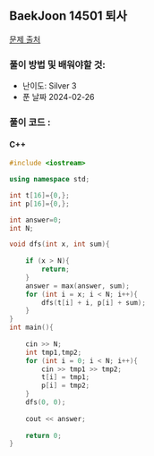## BaekJoon 14501 퇴사

[문제 출처](https://www.acmicpc.net/problem/14501)  

### 풀이 방법 및 배워야할 것: 

   *  난이도: Silver 3
   *  푼 날짜 2024-02-26
     
### 풀이 코드 :

#### C++
```cpp
#include <iostream>

using namespace std;

int t[16]={0,};
int p[16]={0,};

int answer=0;
int N;

void dfs(int x, int sum){
	
	if (x > N){
		return;
	}
	answer = max(answer, sum);
	for (int i = x; i < N; i++){
		dfs(t[i] + i, p[i] + sum);
	}
}
int main(){
		
	cin >> N;
	int tmp1,tmp2;
	for (int i = 0; i < N; i++){
		cin >> tmp1 >> tmp2;
		t[i] = tmp1;
		p[i] = tmp2;
	}
	dfs(0, 0);
	
	cout << answer;
	
	return 0;
}

```
